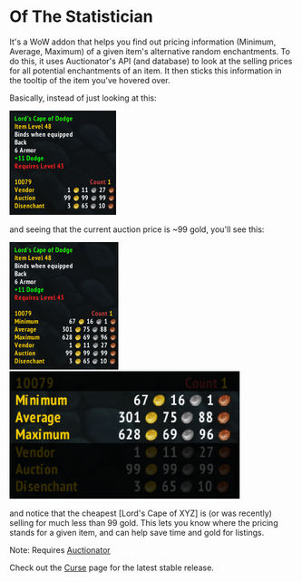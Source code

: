 # Of The Statistician

It's a WoW addon that helps you find out pricing information (Minimum, Average, Maximum) of a given item's alternative random enchantments. To do this, it uses Auctionator's API (and database) to look at the selling prices for all potential enchantments of an item. It then sticks this information in the tooltip of the item you've hovered over.

Basically, instead of just looking at this:

![without OTS](https://raw.githubusercontent.com/naschorr/Of-The-Statistician/master/images/withoutOTS.png)

and seeing that the current auction price is ~99 gold, you'll see this:

![with OTS](https://raw.githubusercontent.com/naschorr/Of-The-Statistician/master/images/withOTS.png)
<img src="https://raw.githubusercontent.com/naschorr/Of-The-Statistician/master/images/highlightOTS.png" alt="with OTS highlighted" width="406" height="225">

and notice that the cheapest [Lord's Cape of XYZ] is (or was recently) selling for much less than 99 gold. This lets you know where the pricing stands for a given item, and can help save time and gold for listings.

Note: Requires [Auctionator](http://mods.curse.com/addons/wow/auctionator)

Check out the [Curse](http://mods.curse.com/addons/wow/of-the-statistician) page for the latest stable release.
